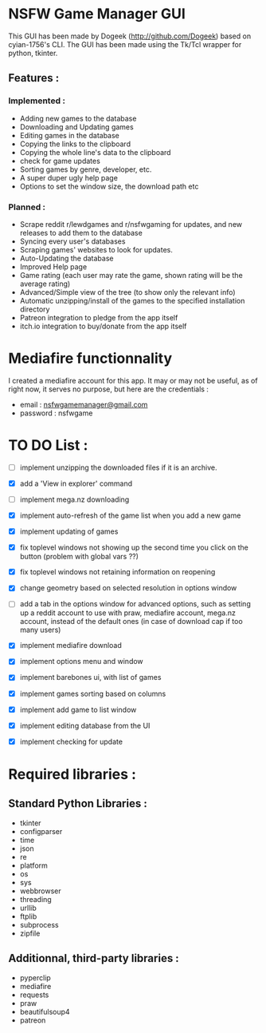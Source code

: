 # NSFW Game Manager GUI

This GUI has been made by Dogeek (http://github.com/Dogeek) based on cyian-1756's CLI.
The GUI has been made using the Tk/Tcl wrapper for python, tkinter.

## Features :

### Implemented :
- Adding new games to the database
- Downloading and Updating games
- Editing games in the database
- Copying the links to the clipboard
- Copying the whole line's data to the clipboard
- check for game updates
- Sorting games by genre, developer, etc.
- A super duper ugly help page
- Options to set the window size, the download path etc

### Planned :

- Scrape reddit r/lewdgames and r/nsfwgaming for updates, and new releases to add them to the database
- Syncing every user's databases
- Scraping games' websites to look for updates.
- Auto-Updating the database
- Improved Help page
- Game rating (each user may rate the game, shown rating will be the average rating)
- Advanced/Simple view of the tree (to show only the relevant info)
- Automatic unzipping/install of the games to the specified installation directory
- Patreon integration to pledge from the app itself
- itch.io integration to buy/donate from the app itself

# Mediafire functionnality

I created a mediafire account for this app. It may or may not be useful, as of right now, it serves no purpose, but here are the credentials :

- email : nsfwgamemanager@gmail.com
- password : nsfwgame

# TO DO List :

- [ ] implement unzipping the downloaded files if it is an archive.
- [x] add a 'View in explorer' command
- [ ] implement mega.nz downloading
- [x] implement auto-refresh of the game list when you add a new game
- [x] implement updating of games
- [x] fix toplevel windows not showing up the second time you click on the button (problem with global vars ??)
- [x] fix toplevel windows not retaining information on reopening
- [x] change geometry based on selected resolution in options window
- [ ] add a tab in the options window for advanced options, such as setting up a reddit account to use with praw, mediafire account, mega.nz account, instead of the default ones (in case of download cap if too many users)
- [x] implement mediafire download
- [x] implement options menu and window
- [x] implement barebones ui, with list of games
- [x] implement games sorting based on columns
- [x] implement add game to list window
- [x] implement editing database from the UI
- [x] implement checking for update


# Required libraries :

## Standard Python Libraries :

- tkinter
- configparser
- time
- json
- re
- platform
- os
- sys
- webbrowser
- threading
- urllib
- ftplib
- subprocess
- zipfile

## Additionnal, third-party libraries :

- pyperclip
- mediafire
- requests
- praw
- beautifulsoup4
- patreon
